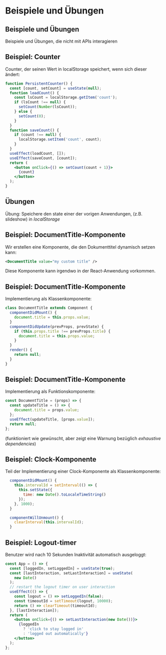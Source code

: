 # Beispiele und Übungen

## Beispiele und Übungen

Beispiele und Übungen, die nicht mit APIs interagieren

## Beispiel: Counter

Counter, der seinen Wert in localStorage speichert, wenn sich dieser ändert:

```jsx
function PersistentCounter() {
  const [count, setCount] = useState(null);
  function loadCount() {
    const lsCount = localStorage.getItem('count');
    if (lsCount !== null) {
      setCount(Number(lsCount));
    } else {
      setCount(0);
    }
  }
  function saveCount() {
    if (count !== null) {
      localStorage.setItem('count', count);
    }
  }
  useEffect(loadCount, []);
  useEffect(saveCount, [count]);
  return (
    <button onClick={() => setCount(count + 1)}>
      {count}
    </button>
  );
}
```

## Übungen

Übung: Speichere den state einer der vorigen Anwendungen, (z.B. slideshow) in _localStorage_

## Beispiel: DocumentTitle-Komponente

Wir erstellen eine Komponente, die den Dokumenttitel dynamisch setzen kann:

```xml
<DocumentTitle value="my custom title" />
```

Diese Komponente kann irgendwo in der React-Anwendung vorkommen.

## Beispiel: DocumentTitle-Komponente

Implementierung als Klassenkomponente:

```jsx
class DocumentTitle extends Component {
  componentDidMount() {
    document.title = this.props.value;
  }
  componentDidUpdate(prevProps, prevState) {
    if (this.props.title !== prevProps.title) {
      document.title = this.props.value;
    }
  }
  render() {
    return null;
  }
}
```

## Beispiel: DocumentTitle-Komponente

Implementierung als Funktionskomponente:

```jsx
const DocumentTitle = (props) => {
  const updateTitle = () => {
    document.title = props.value;
  };
  useEffect(updateTitle, [props.value]);
  return null;
};
```

(funktioniert wie gewünscht, aber zeigt eine Warnung bezüglich _exhaustive dependencies_)

## Beispiel: Clock-Komponente

Teil der Implementierung einer Clock-Komponente als Klassenkomponente:

```jsx
  componentDidMount() {
    this.intervalId = setInterval(() => {
      this.setState({
        time: new Date().toLocaleTimeString()
      });
    }, 1000);
  }

  componentWillUnmount() {
    clearInterval(this.intervalId);
  }
```

## Beispiel: Logout-timer

Benutzer wird nach 10 Sekunden Inaktivität automatisch ausgeloggt:

```jsx
const App = () => {
  const [loggedIn, setLoggedIn] = useState(true);
  const [lastInteraction, setLastInteraction] = useState(
    new Date()
  );
  // restart the logout timer on user interaction
  useEffect(() => {
    const logout = () => setLoggedIn(false);
    const timeoutId = setTimeout(logout, 10000);
    return () => clearTimeout(timeoutId);
  }, [lastInteraction]);
  return (
    <button onClick={() => setLastInteraction(new Date())}>
      {loggedIn
        ? 'click to stay logged in'
        : 'logged out automatically'}
    </button>
  );
};
```
